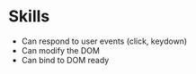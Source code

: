 # Skills

- Can respond to user events (click, keydown)
- Can modify the DOM
- Can bind to DOM ready
